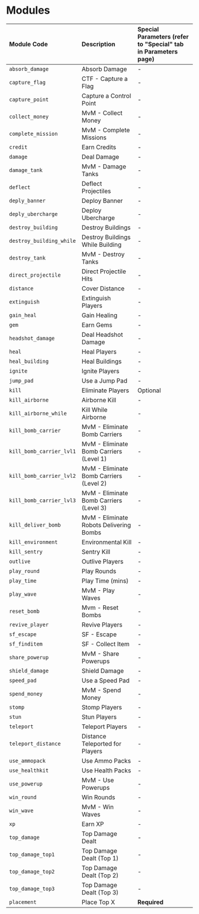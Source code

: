 # Modules

| Module Code | Description | Special Parameters \(refer to "Special" tab in Parameters page\) |
| :--- | :--- | :--- |
| `absorb_damage` | Absorb Damage | - |
| `capture_flag` | CTF - Capture a Flag | - |
| `capture_point` | Capture a Control Point | - |
| `collect_money` | MvM - Collect Money | - |
| `complete_mission` | MvM - Complete Missions | - |
| `credit` | Earn Credits | - |
| `damage` | Deal Damage | - |
| `damage_tank` | MvM - Damage Tanks | - |
| `deflect` | Deflect Projectiles | - |
| `deply_banner` | Deploy Banner | - |
| `deply_ubercharge` | Deploy Ubercharge | - |
| `destroy_building` | Destroy Buildings | - |
| `destroy_building_while` | Destroy Buildings While Building | - |
| `destroy_tank` | MvM - Destroy Tanks | - |
| `direct_projectile` | Direct Projectile Hits | - |
| `distance` | Cover Distance | - |
| `extinguish` | Extinguish Players | - |
| `gain_heal` | Gain Healing | - |
| `gem` | Earn Gems | - |
| `headshot_damage` | Deal Headshot Damage | - |
| `heal` | Heal Players | - |
| `heal_building` | Heal Buildings | - |
| `ignite` | Ignite Players | - |
| `jump_pad` | Use a Jump Pad | - |
| `kill` | Eliminate Players | Optional |
| `kill_airborne` | Airborne Kill | - |
| `kill_airborne_while` | Kill While Airborne | - |
| `kill_bomb_carrier` | MvM - Eliminate Bomb Carriers | - |
| `kill_bomb_carrier_lvl1` | MvM - Eliminate Bomb Carriers \(Level 1\) | - |
| `kill_bomb_carrier_lvl2` | MvM - Eliminate Bomb Carriers \(Level 2\) | - |
| `kill_bomb_carrier_lvl3` | MvM - Eliminate Bomb Carriers \(Level 3\) | - |
| `kill_deliver_bomb` | MvM - Eliminate Robots Delivering Bombs | - |
| `kill_environment` | Environmental Kill | - |
| `kill_sentry` | Sentry Kill | - |
| `outlive` | Outlive Players | - |
| `play_round` | Play Rounds | - |
| `play_time` | Play Time \(mins\) | - |
| `play_wave` | MvM - Play Waves | - |
| `reset_bomb` | Mvm - Reset Bombs | - |
| `revive_player` | Revive Players | - |
| `sf_escape` | SF - Escape | - |
| `sf_finditem` | SF - Collect Item | - |
| `share_powerup` | MvM - Share Powerups | - |
| `shield_damage` | Shield Damage | - |
| `speed_pad` | Use a Speed Pad | - |
| `spend_money` | MvM - Spend Money | - |
| `stomp` | Stomp Players | - |
| `stun` | Stun Players | - |
| `teleport` | Teleport Players | - |
| `teleport_distance` | Distance Teleported for Players | - |
| `use_ammopack` | Use Ammo Packs | - |
| `use_healthkit` | Use Health Packs | - |
| `use_powerup` | MvM - Use Powerups | - |
| `win_round` | Win Rounds | - |
| `win_wave` | MvM - Win Waves | - |
| `xp` | Earn XP | - |
| `top_damage` | Top Damage Dealt | - |
| `top_damage_top1` | Top Damage Dealt \(Top 1\) | - |
| `top_damage_top2` | Top Damage Dealt \(Top 2\) | - |
| `top_damage_top3` | Top Damage Dealt \(Top 3\) | - |
| `placement` | Place Top X | **Required** |

